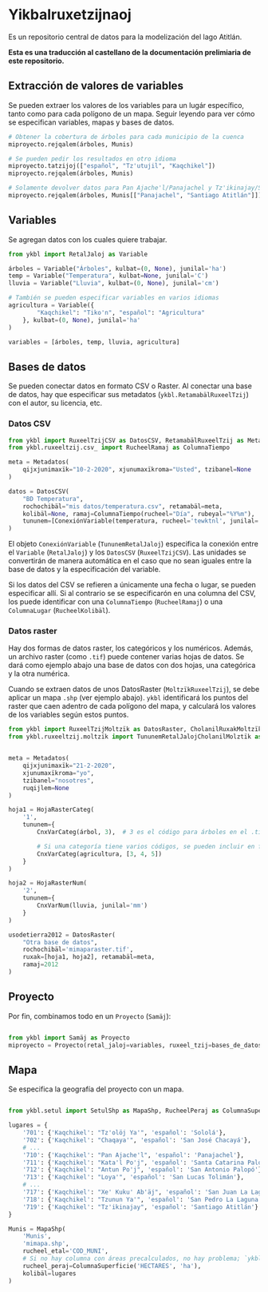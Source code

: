 # Yikbalruxetzijnaoj
Es un repositorio central de datos para la modelización del lago Atitlán.  

**Esta es una traducción al castellano de la documentación prelimiaria de este repositorio.**

## Extracción de valores de variables
Se pueden extraer los valores de los variables para un lugár específico, tanto como para cada polígono de un mapa.
Seguir leyendo para ver cómo se especifican variables, mapas y bases de datos.

```python
# Obtener la cobertura de árboles para cada municipio de la cuenca
miproyecto.rejqalem(árboles, Munis)

# Se pueden pedir los resultados en otro idioma
miproyecto.tatzijoj(["español", "Tz'utujil", "Kaqchikel"])
miproyecto.rejqalem(árboles, Munis)

# Solamente devolver datos para Pan Ajache'l/Panajachel y Tz'ikinajay/Santiago Atitlán
miproyecto.rejqalem(árboles, Munis[["Panajachel", "Santiago Atitlán"]])
```

## Variables
Se agregan datos con los cuales quiere trabajar.

```python
from ykbl import RetalJaloj as Variable

árboles = Variable("Árboles", kulbat=(0, None), junilal='ha')
temp = Variable("Temperatura", kulbat=None, junilal='C')
lluvia = Variable("Lluvia", kulbat=(0, None), junilal='cm')

# También se pueden especificar variables en varios idiomas
agricultura = Variable({
        "Kaqchikel": "Tiko'n", "español": "Agricultura"
    }, kulbat=(0, None), junilal='ha'
)

variables = [árboles, temp, lluvia, agricultura]

```

## Bases de datos
Se pueden conectar datos en formato CSV o Raster.
Al conectar una base de datos, hay que especificar sus metadatos (`ykbl.RetamabälRuxeelTzij`)
con el autor, su licencia, etc.

### Datos CSV
```python
from ykbl import RuxeelTzijCSV as DatosCSV, RetamabälRuxeelTzij as Metadatos, TununemRetalJaloj as ConexiónVariable
from ykbl.ruxeeltzij.csv_ import RucheelRamaj as ColumnaTiempo

meta = Metadatos(
    qijxjunimaxïk="10-2-2020", xjunumaxïkroma="Usted", tzibanel=None
)

datos = DatosCSV(
    "BD Temperatura",
    rochochibäl="mis datos/temperatura.csv", retamabäl=meta,
    kolibäl=None, ramaj=ColumnaTiempo(rucheel="Día", rubeyal="%Y%m"),
    tununem=[ConexiónVariable(temperatura, rucheel='tewktnl', junilal='K')]
)

```
El objeto `ConexiónVariable` (`TununemRetalJaloj`) especifica la conexión entre el `Variable` (`RetalJaloj`) y los 
`DatosCSV` (`RuxeelTzijCSV`). Las unidades se convertirán de manera automática en el caso que no sean iguales entre
la base de datos y la especificación del variable.

Si los datos del CSV se refieren a únicamente una fecha o lugar, se pueden especificar allí. Si al contrario se
se especificarón en una columna del CSV, los puede identificar con una `ColumnaTiempo` (`RucheelRamaj`) o una
`ColumnaLugar` (`RucheelKolibäl`).

### Datos raster
Hay dos formas de datos raster, los categóricos y los numéricos. Además, un archivo raster (como `.tif`) puede 
contener varias hojas de datos. Se dará como ejemplo abajo una base de datos con dos hojas, una categórica y la otra
numérica.

Cuando se extraen datos de unos DatosRaster (`MoltzïkRuxeelTzij`), se debe aplicar un mapa `.shp` (ver ejemplo abajo).
``ykbl`` identificará los puntos del raster que caen adentro de cada polígono del mapa, y calculará los valores de los
variables según estos puntos.

```python
from ykbl import RuxeelTzijMoltzïk as DatosRaster, CholanilRuxakMoltzïk as HojaRasterCateg, CholajilRuxakMoltzïk as HojaRasterNum, RetamabälRuxeelTzij as Metadatos
from ykbl.ruxeeltzij.moltzïk import TununemRetalJalojCholanilMolztïk as CnxVarCateg, TununemRetalJalojCholajilMolztïk as CnxVarNum


meta = Metadatos(
    qijxjunimaxïk="21-2-2020",
    xjunumaxïkroma="yo",
    tzibanel="nosotres",
    ruqijlem=None
)

hoja1 = HojaRasterCateg(
    '1',
    tununem={
        CnxVarCateg(árbol, 3),  # 3 es el código para árboles en el .tif

        # Si una categoría tiene varios códigos, se pueden incluir en forma de lista
        CnxVarCateg(agricultura, [3, 4, 5])
    }
)

hoja2 = HojaRasterNum(
    '2',
    tununem={
        CnxVarNum(lluvia, junilal='mm')
    }
)

usodetierra2012 = DatosRaster(
    "Otra base de datos",
    rochochibäl='mimaparaster.tif',
    ruxak=[hoja1, hoja2], retamabäl=meta,
    ramaj=2012
)
```


## Proyecto
Por fin, combinamos todo en un `Proyecto` (`Samäj`):

```python

from ykbl import Samäj as Proyecto
miproyecto = Proyecto(retal_jaloj=variables, ruxeel_tzij=bases_de_datos)

```

## Mapa
Se especifica la geografía del proyecto con un mapa.

```python

from ykbl.setul import SetulShp as MapaShp, RucheelPeraj as ColumnaSuperficie

lugares = {
    '701': {'Kaqchikel': "Tz'olöj Ya'", 'español': 'Sololá'},
    '702': {'Kaqchikel': "Chaqaya'", 'español': 'San José Chacayá'},
    # ...
    '710': {'Kaqchikel': "Pan Ajache'l", 'español': 'Panajachel'},
    '711': {'Kaqchikel': "Kata'l Po'j", 'español': 'Santa Catarina Palopó'},
    '712': {'Kaqchikel': "Antun Po'j", 'español': 'San Antonio Palopó'},
    '713': {'Kaqchikel': "Loya'", 'español': 'San Lucas Tolimán'},
    # ...
    '717': {'Kaqchikel': "Xe' Kuku' Ab'äj", 'español': 'San Juan La Laguna', "Tz'utujil": "Xe' Kuku' Aab'aj"},
    '718': {'Kaqchikel': "Tzunun Ya'", 'español': 'San Pedro La Laguna'},
    '719': {'Kaqchikel': "Tz'ikinajay", 'español': 'Santiago Atitlán'}
}

Munis = MapaShp(
    'Munis',
    'mimapa.shp',
    rucheel_etal='COD_MUNI',
    # Si no hay columna con áreas precalculados, no hay problema; `ykbl` lo calculará sí mismo 
    rucheel_peraj=ColumnaSuperficie('HECTARES', 'ha'),
    kolibäl=lugares
)

```
